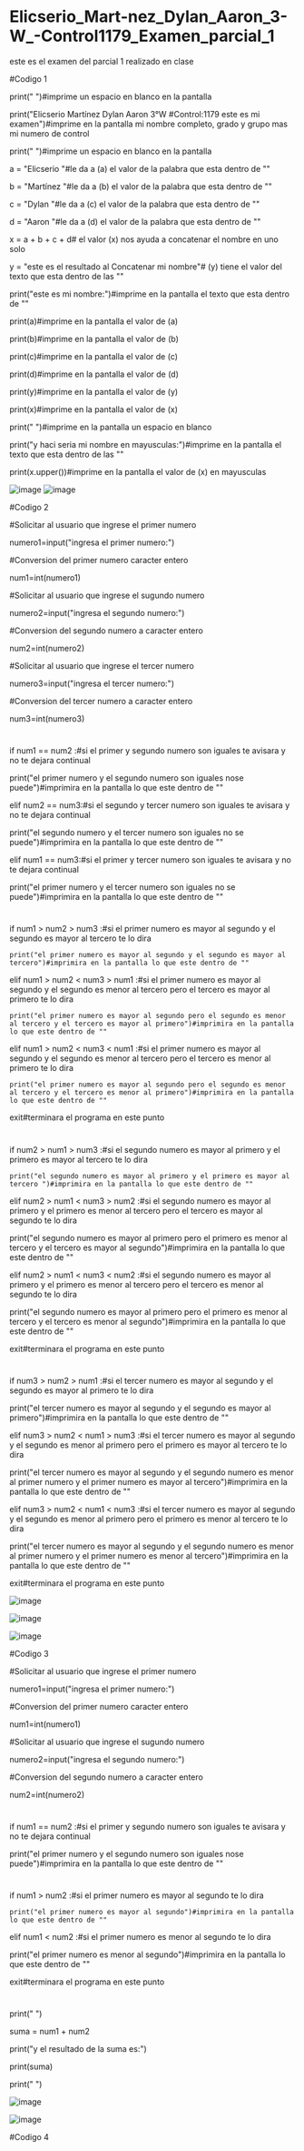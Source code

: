 # Elicserio_Mart-nez_Dylan_Aaron_3-W_-Control1179_Examen_parcial_1
este es el examen del parcial 1 realizado en clase

#Codigo 1

print(" ")#imprime un espacio en blanco en la pantalla

print("Elicserio Martínez Dylan Aaron 3°W #Control:1179 este es mi examen")#imprime en la pantalla mi nombre completo, grado y grupo mas mi numero de control

print(" ")#imprime un espacio en blanco en la pantalla

a = "Elicserio "#le da a (a) el valor de la palabra que esta dentro de ""

b = "Martínez "#le da a (b) el valor de la palabra que esta dentro de ""

c = "Dylan "#le da a (c) el valor de la palabra que esta dentro de ""

d = "Aaron "#le da a (d) el valor de la palabra que esta dentro de ""

x = a + b + c + d# el valor (x) nos ayuda a concatenar el nombre en uno solo

y = "este es el resultado al Concatenar mi nombre"# (y) tiene el valor del texto que esta dentro de las ""

print("este es mi nombre:")#imprime en la pantalla el texto que esta dentro de ""

print(a)#imprime en la pantalla el valor de (a)

print(b)#imprime en la pantalla el valor de (b)

print(c)#imprime en la pantalla el valor de (c)

print(d)#imprime en la pantalla el valor de (d)

print(y)#imprime en la pantalla el valor de (y)

print(x)#imprime en la pantalla el valor de (x)

print(" ")#imprime en la pantalla un espacio en blanco

print("y haci seria mi nombre en mayusculas:")#imprime en la pantalla el texto que esta dentro de las ""

print(x.upper())#imprime en la pantalla el valor de (x) en mayusculas

![image](https://github.com/user-attachments/assets/9826109c-a118-482e-a65e-05f5a9a35629)
![image](https://github.com/user-attachments/assets/eb5bb5ff-9eac-4459-9632-38616ed59851)

#Codigo 2

#Solicitar al usuario que ingrese el primer numero

numero1=input("ingresa el primer numero:")

#Conversion del primer numero caracter entero

num1=int(numero1)

#Solicitar al usuario que ingrese el sugundo numero

numero2=input("ingresa el segundo numero:")

#Conversion del segundo numero a caracter entero

num2=int(numero2)

#Solicitar al usuario que ingrese el tercer numero

numero3=input("ingresa el tercer numero:")

#Conversion del tercer numero a caracter entero

num3=int(numero3)

#

if num1 == num2 :#si el primer y segundo numero son iguales te avisara y no te dejara continual

  print("el primer numero y el segundo numero son iguales nose puede")#imprimira en la pantalla lo que este dentro de ""
  
elif num2 == num3:#si el segundo y tercer numero son iguales te avisara y no te dejara continual

  print("el segundo numero y el tercer numero son iguales no se puede")#imprimira en la pantalla lo que este dentro de ""
  
elif num1 == num3:#si el primer y tercer numero son iguales te avisara y no te dejara continual

  print("el primer numero y el tercer numero son iguales no se puede")#imprimira en la pantalla lo que este dentro de ""
  
#

if num1 > num2 > num3 :#si el primer numero es mayor al segundo y el segundo es mayor al tercero te lo dira

    print("el primer numero es mayor al segundo y el segundo es mayor al tercero")#imprimira en la pantalla lo que este dentro de ""
    
elif num1 > num2 < num3 > num1 :#si el primer numero es mayor al segundo y el segundo es menor al tercero pero el tercero es mayor al primero te lo dira

    print("el primer numero es mayor al segundo pero el segundo es menor al tercero y el tercero es mayor al primero")#imprimira en la pantalla lo que este dentro de ""
    
elif num1 > num2 < num3 < num1 :#si el primer numero es mayor al segundo y el segundo es menor al tercero pero el tercero es menor al primero te lo dira

    print("el primer numero es mayor al segundo pero el segundo es menor al tercero y el tercero es menor al primero")#imprimira en la pantalla lo que este dentro de ""
    
exit#terminara el programa en este punto

#

if num2 > num1 > num3 :#si el segundo numero es mayor al primero y el primero es mayor al tercero te lo dira

    print("el segundo numero es mayor al primero y el primero es mayor al tercero ")#imprimira en la pantalla lo que este dentro de ""
    
elif num2 > num1 < num3 > num2 :#si el segundo numero es mayor al primero y el primero es menor al tercero pero el tercero es mayor al segundo te lo dira

 print("el segundo numero es mayor al primero pero el primero es menor al tercero y el tercero es mayor al segundo")#imprimira en la pantalla lo que este dentro de ""
 
elif num2 > num1 < num3 < num2 :#si el segundo numero es mayor al primero y el primero es menor al tercero pero el tercero es menor al segundo te lo dira

 print("el segundo numero es mayor al primero pero el primero es menor al tercero y el tercero es menor al segundo")#imprimira en la pantalla lo que este dentro de ""
 
exit#terminara el programa en este punto

#

if num3 > num2 > num1 :#si el tercer numero es mayor al segundo y el segundo es mayor al primero te lo dira

 print("el tercer numero es mayor al segundo y el segundo es mayor al primero")#imprimira en la pantalla lo que este dentro de ""
 
elif num3 > num2 < num1 > num3 :#si el tercer numero es mayor al segundo y el segundo es menor al primero pero el primero es mayor al tercero te lo dira

 print("el tercer numero es mayor al segundo y el segundo numero es menor al primer numero y el primer numero es mayor al tercero")#imprimira en la pantalla lo que este dentro de ""
 
elif num3 > num2 < num1 < num3 :#si el tercer numero es mayor al segundo y el segundo es menor al primero pero el primero es menor al tercero te lo dira

 print("el tercer numero es mayor al segundo y el segundo numero es menor al primer numero y el primer numero es menor al tercero")#imprimira en la pantalla lo que este dentro de ""
 
exit#terminara el programa en este punto

![image](https://github.com/user-attachments/assets/d4aaab03-bb2c-45dc-a7b3-0a0339d9d590)

![image](https://github.com/user-attachments/assets/52217f7d-cb7b-415d-b242-723319d7b4ad)

![image](https://github.com/user-attachments/assets/c6dcc974-f263-463d-9b3c-5dec64926b89)


#Codigo 3

#Solicitar al usuario que ingrese el primer numero

numero1=input("ingresa el primer numero:")

#Conversion del primer numero caracter entero

num1=int(numero1)

#Solicitar al usuario que ingrese el sugundo numero

numero2=input("ingresa el segundo numero:")

#Conversion del segundo numero a caracter entero

num2=int(numero2)

#

if num1 == num2 :#si el primer y segundo numero son iguales te avisara y no te dejara continual

  print("el primer numero y el segundo numero son iguales nose puede")#imprimira en la pantalla lo que este dentro de ""
  
#

if num1 > num2   :#si el primer numero es mayor al segundo te lo dira

    print("el primer numero es mayor al segundo")#imprimira en la pantalla lo que este dentro de ""
    
elif num1 < num2   :#si el primer numero es menor al segundo te lo dira

 print("el primer numero es menor al segundo")#imprimira en la pantalla lo que este dentro de ""
 
exit#terminara el programa en este punto

#

print(" ")

suma = num1 + num2

print("y el resultado de la suma es:")

print(suma)

print(" ")

![image](https://github.com/user-attachments/assets/bd1ae218-c045-4439-8c18-cec25f5a02f4)

![image](https://github.com/user-attachments/assets/899890d9-5e9a-4067-a9a1-43538886cef5)

#Codigo 4
